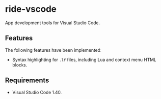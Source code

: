 # ride-vscode

App development tools for Visual Studio Code.

## Features

The following features have been implemented:

* Syntax highlighting for `.lf` files, including Lua and context menu HTML blocks.

## Requirements

* Visual Studio Code 1.40.
